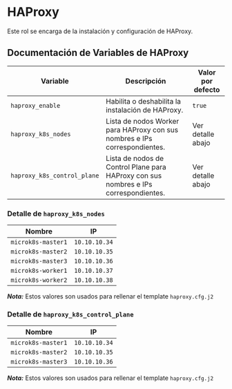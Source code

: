 # HAProxy

Este rol se encarga de la instalación y configuración de HAProxy.

## Documentación de Variables de HAProxy

| Variable          | Descripción                                                                 | Valor por defecto  |
|-------------------|-----------------------------------------------------------------------------|--------------------|
| `haproxy_enable`  | Habilita o deshabilita la instalación de HAProxy.                            | `true`             |
| `haproxy_k8s_nodes`       | Lista de nodos Worker para HAProxy con sus nombres e IPs correspondientes.   | Ver detalle abajo  |
| `haproxy_k8s_control_plane` | Lista de nodos de Control Plane para HAProxy con sus nombres e IPs correspondientes. | Ver detalle abajo  |

### Detalle de `haproxy_k8s_nodes`

| Nombre           | IP             |
|------------------|----------------|
| `microk8s-master1` | `10.10.10.34` |
| `microk8s-master2` | `10.10.10.35` |
| `microk8s-master3` | `10.10.10.36` |
| `microk8s-worker1` | `10.10.10.37` |
| `microk8s-worker2` | `10.10.10.38` |

***Nota:*** Estos valores son usados para rellenar el template `haproxy.cfg.j2`

### Detalle de `haproxy_k8s_control_plane`

| Nombre           | IP             |
|------------------|----------------|
| `microk8s-master1` | `10.10.10.34` |
| `microk8s-master2` | `10.10.10.35` |
| `microk8s-master3` | `10.10.10.36` |

***Nota:*** Estos valores son usados para rellenar el template `haproxy.cfg.j2`
